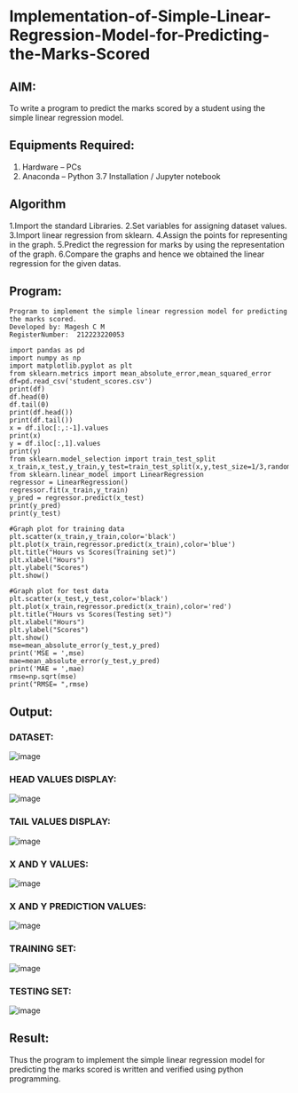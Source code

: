 # Implementation-of-Simple-Linear-Regression-Model-for-Predicting-the-Marks-Scored

## AIM:
To write a program to predict the marks scored by a student using the simple linear regression model.

## Equipments Required:
1. Hardware – PCs
2. Anaconda – Python 3.7 Installation / Jupyter notebook

## Algorithm
1.Import the standard Libraries.
2.Set variables for assigning dataset values.
3.Import linear regression from sklearn.
4.Assign the points for representing in the graph.
5.Predict the regression for marks by using the representation of the graph.
6.Compare the graphs and hence we obtained the linear regression for the given datas. 

## Program:
```
Program to implement the simple linear regression model for predicting the marks scored.
Developed by: Magesh C M
RegisterNumber:  212223220053
```

```
import pandas as pd
import numpy as np
import matplotlib.pyplot as plt
from sklearn.metrics import mean_absolute_error,mean_squared_error
df=pd.read_csv('student_scores.csv')
print(df)
df.head(0)
df.tail(0)
print(df.head())
print(df.tail())
x = df.iloc[:,:-1].values
print(x)
y = df.iloc[:,1].values
print(y)
from sklearn.model_selection import train_test_split
x_train,x_test,y_train,y_test=train_test_split(x,y,test_size=1/3,random_state=0)
from sklearn.linear_model import LinearRegression
regressor = LinearRegression()
regressor.fit(x_train,y_train)
y_pred = regressor.predict(x_test)
print(y_pred)
print(y_test)

```

```
#Graph plot for training data
plt.scatter(x_train,y_train,color='black')
plt.plot(x_train,regressor.predict(x_train),color='blue')
plt.title("Hours vs Scores(Training set)")
plt.xlabel("Hours")
plt.ylabel("Scores")
plt.show()
```

```
#Graph plot for test data
plt.scatter(x_test,y_test,color='black')
plt.plot(x_train,regressor.predict(x_train),color='red')
plt.title("Hours vs Scores(Testing set)")
plt.xlabel("Hours")
plt.ylabel("Scores")
plt.show()
mse=mean_absolute_error(y_test,y_pred)
print('MSE = ',mse)
mae=mean_absolute_error(y_test,y_pred)
print('MAE = ',mae)
rmse=np.sqrt(mse)
print("RMSE= ",rmse)
```

## Output:

### DATASET:
![image](https://github.com/user-attachments/assets/60eeed08-cb38-4fde-ae70-c6e8f3fa8abd)


### HEAD VALUES DISPLAY:
![image](https://github.com/user-attachments/assets/3c65da10-76a0-4309-ac0d-614e98505720)


### TAIL VALUES DISPLAY:
![image](https://github.com/user-attachments/assets/ffda85ce-3af5-41ba-8403-a5999dcb6a58)

### X AND Y VALUES:
![image](https://github.com/user-attachments/assets/adb7a171-10b0-420b-8aaf-2bec3c6dfcab)


### X AND Y PREDICTION VALUES:
![image](https://github.com/user-attachments/assets/ff8faa6b-51c7-42c5-bdfe-783a70ac56fb)


### TRAINING SET:
![image](https://github.com/user-attachments/assets/39294f5b-1967-4c2e-91c2-55952d250246)

### TESTING SET:
![image](https://github.com/user-attachments/assets/e071e223-79a8-4edc-b0d7-721e80464d6d)



## Result:
Thus the program to implement the simple linear regression model for predicting the marks scored is written and verified using python programming.



